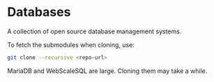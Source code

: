 # Databases

A collection of open source database management systems.

To fetch the submodules when cloning, use:

~~~ sh
git clone --recursive <repo-url>
~~~

MariaDB and WebScaleSQL are large. Cloning them may take a while.

